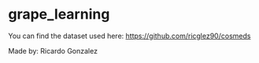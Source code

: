 # grape_learning

You can find the dataset used here: https://github.com/ricglez90/cosmeds

Made by: Ricardo Gonzalez
